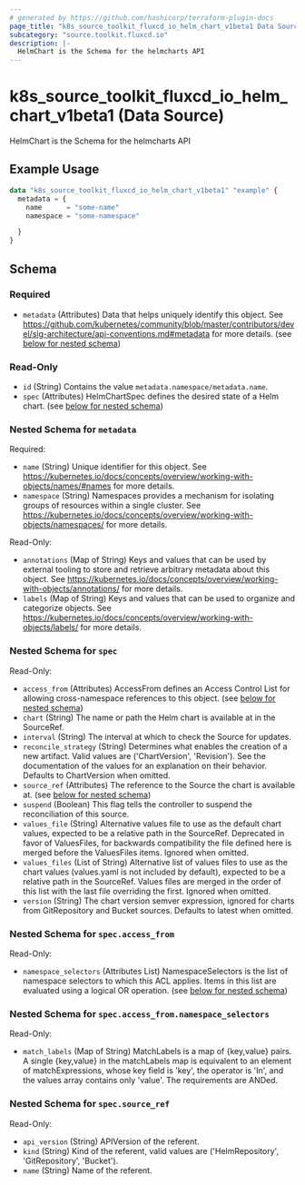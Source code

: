```yaml
---
# generated by https://github.com/hashicorp/terraform-plugin-docs
page_title: "k8s_source_toolkit_fluxcd_io_helm_chart_v1beta1 Data Source - terraform-provider-k8s"
subcategory: "source.toolkit.fluxcd.io"
description: |-
  HelmChart is the Schema for the helmcharts API
---
```


# k8s_source_toolkit_fluxcd_io_helm_chart_v1beta1 (Data Source)

HelmChart is the Schema for the helmcharts API

## Example Usage

```terraform
data "k8s_source_toolkit_fluxcd_io_helm_chart_v1beta1" "example" {
  metadata = {
    name      = "some-name"
    namespace = "some-namespace"

  }
}
```

<!-- schema generated by tfplugindocs -->
## Schema

### Required

- `metadata` (Attributes) Data that helps uniquely identify this object. See https://github.com/kubernetes/community/blob/master/contributors/devel/sig-architecture/api-conventions.md#metadata for more details. (see [below for nested schema](#nestedatt--metadata))

### Read-Only

- `id` (String) Contains the value `metadata.namespace/metadata.name`.
- `spec` (Attributes) HelmChartSpec defines the desired state of a Helm chart. (see [below for nested schema](#nestedatt--spec))

<a id="nestedatt--metadata"></a>
### Nested Schema for `metadata`

Required:

- `name` (String) Unique identifier for this object. See https://kubernetes.io/docs/concepts/overview/working-with-objects/names/#names for more details.
- `namespace` (String) Namespaces provides a mechanism for isolating groups of resources within a single cluster. See https://kubernetes.io/docs/concepts/overview/working-with-objects/namespaces/ for more details.

Read-Only:

- `annotations` (Map of String) Keys and values that can be used by external tooling to store and retrieve arbitrary metadata about this object. See https://kubernetes.io/docs/concepts/overview/working-with-objects/annotations/ for more details.
- `labels` (Map of String) Keys and values that can be used to organize and categorize objects. See https://kubernetes.io/docs/concepts/overview/working-with-objects/labels/ for more details.


<a id="nestedatt--spec"></a>
### Nested Schema for `spec`

Read-Only:

- `access_from` (Attributes) AccessFrom defines an Access Control List for allowing cross-namespace references to this object. (see [below for nested schema](#nestedatt--spec--access_from))
- `chart` (String) The name or path the Helm chart is available at in the SourceRef.
- `interval` (String) The interval at which to check the Source for updates.
- `reconcile_strategy` (String) Determines what enables the creation of a new artifact. Valid values are ('ChartVersion', 'Revision'). See the documentation of the values for an explanation on their behavior. Defaults to ChartVersion when omitted.
- `source_ref` (Attributes) The reference to the Source the chart is available at. (see [below for nested schema](#nestedatt--spec--source_ref))
- `suspend` (Boolean) This flag tells the controller to suspend the reconciliation of this source.
- `values_file` (String) Alternative values file to use as the default chart values, expected to be a relative path in the SourceRef. Deprecated in favor of ValuesFiles, for backwards compatibility the file defined here is merged before the ValuesFiles items. Ignored when omitted.
- `values_files` (List of String) Alternative list of values files to use as the chart values (values.yaml is not included by default), expected to be a relative path in the SourceRef. Values files are merged in the order of this list with the last file overriding the first. Ignored when omitted.
- `version` (String) The chart version semver expression, ignored for charts from GitRepository and Bucket sources. Defaults to latest when omitted.

<a id="nestedatt--spec--access_from"></a>
### Nested Schema for `spec.access_from`

Read-Only:

- `namespace_selectors` (Attributes List) NamespaceSelectors is the list of namespace selectors to which this ACL applies. Items in this list are evaluated using a logical OR operation. (see [below for nested schema](#nestedatt--spec--access_from--namespace_selectors))

<a id="nestedatt--spec--access_from--namespace_selectors"></a>
### Nested Schema for `spec.access_from.namespace_selectors`

Read-Only:

- `match_labels` (Map of String) MatchLabels is a map of {key,value} pairs. A single {key,value} in the matchLabels map is equivalent to an element of matchExpressions, whose key field is 'key', the operator is 'In', and the values array contains only 'value'. The requirements are ANDed.



<a id="nestedatt--spec--source_ref"></a>
### Nested Schema for `spec.source_ref`

Read-Only:

- `api_version` (String) APIVersion of the referent.
- `kind` (String) Kind of the referent, valid values are ('HelmRepository', 'GitRepository', 'Bucket').
- `name` (String) Name of the referent.
